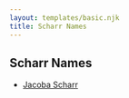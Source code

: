 ```yaml
---
layout: templates/basic.njk
title: Scharr Names
---
```

## Scharr Names
- [Jacoba Scharr](/people/9/98877980)